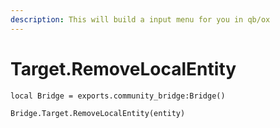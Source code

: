 ```yaml
---
description: This will build a input menu for you in qb/ox
---
```


# Target.RemoveLocalEntity

```
local Bridge = exports.community_bridge:Bridge()

Bridge.Target.RemoveLocalEntity(entity)

```
